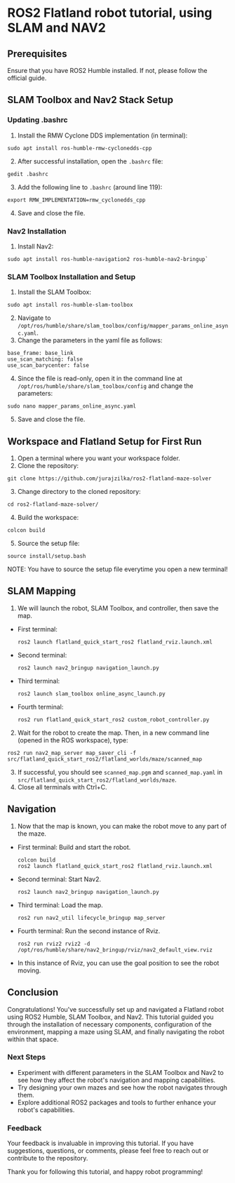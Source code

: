 # ROS2 Flatland robot tutorial, using SLAM and NAV2

## Prerequisites
Ensure that you have ROS2 Humble installed. If not, please follow the official guide.

## SLAM Toolbox and Nav2 Stack Setup

### Updating .bashrc

1. Install the RMW Cyclone DDS implementation (in terminal):
  ```
  sudo apt install ros-humble-rmw-cyclonedds-cpp
  ```
2. After successful installation, open the `.bashrc` file:
  ```
  gedit .bashrc
  ```
3. Add the following line to `.bashrc` (around line 119):
  ```
  export RMW_IMPLEMENTATION=rmw_cyclonedds_cpp
  ```
4. Save and close the file.

### Nav2 Installation
1. Install Nav2:
  ```   
  sudo apt install ros-humble-navigation2 ros-humble-nav2-bringup`
  ```
### SLAM Toolbox Installation and Setup
1. Install the SLAM Toolbox:
  ```
  sudo apt install ros-humble-slam-toolbox
  ```
2. Navigate to `/opt/ros/humble/share/slam_toolbox/config/mapper_params_online_async.yaml`.
3. Change the parameters in the yaml file as follows:
  ```
  base_frame: base_link
  use_scan_matching: false
  use_scan_barycenter: false
  ```
4. Since the file is read-only, open it in the command line at `/opt/ros/humble/share/slam_toolbox/config` and change the parameters:
  ```
  sudo nano mapper_params_online_async.yaml
  ```
5. Save and close the file.

## Workspace and Flatland Setup for First Run

1. Open a terminal where you want your workspace folder.
2. Clone the repository:
  ```
  git clone https://github.com/jurajzilka/ros2-flatland-maze-solver
  ```
3. Change directory to the cloned repository:
  ```
  cd ros2-flatland-maze-solver/
  ```
4. Build the workspace:
  ```
  colcon build
  ```
5. Source the setup file:
  ```
  source install/setup.bash
  ```
NOTE: You have to source the setup file everytime you open a new terminal!

## SLAM Mapping

1. We will launch the robot, SLAM Toolbox, and controller, then save the map.

- First terminal: 
  ```
  ros2 launch flatland_quick_start_ros2 flatland_rviz.launch.xml
  ```
- Second terminal: 
  ```
  ros2 launch nav2_bringup navigation_launch.py
  ```
- Third terminal: 
  ```
  ros2 launch slam_toolbox online_async_launch.py
  ```
- Fourth terminal: 
  ```
  ros2 run flatland_quick_start_ros2 custom_robot_controller.py
  ```

2. Wait for the robot to create the map. Then, in a new command line (opened in the ROS workspace), type:
  ```
  ros2 run nav2_map_server map_saver_cli -f src/flatland_quick_start_ros2/flatland_worlds/maze/scanned_map
  ```
3. If successful, you should see `scanned_map.pgm` and `scanned_map.yaml` in `src/flatland_quick_start_ros2/flatland_worlds/maze`.
4. Close all terminals with Ctrl+C.

## Navigation

1. Now that the map is known, you can make the robot move to any part of the maze.
- First terminal: Build and start the robot.
  ```
  colcon build
  ros2 launch flatland_quick_start_ros2 flatland_rviz.launch.xml
  ```
- Second terminal: Start Nav2.
  ```
  ros2 launch nav2_bringup navigation_launch.py
  ```
- Third terminal: Load the map.
  ```
  ros2 run nav2_util lifecycle_bringup map_server
  ```
- Fourth terminal: Run the second instance of Rviz.
  ```
  ros2 run rviz2 rviz2 -d /opt/ros/humble/share/nav2_bringup/rviz/nav2_default_view.rviz
  ```
- In this instance of Rviz, you can use the goal position to see the robot moving.

## Conclusion

Congratulations! You've successfully set up and navigated a Flatland robot using ROS2 Humble, SLAM Toolbox, and Nav2. This tutorial guided you through the installation of necessary components, configuration of the environment, mapping a maze using SLAM, and finally navigating the robot within that space.

### Next Steps
- Experiment with different parameters in the SLAM Toolbox and Nav2 to see how they affect the robot's navigation and mapping capabilities.
- Try designing your own mazes and see how the robot navigates through them.
- Explore additional ROS2 packages and tools to further enhance your robot's capabilities.

### Feedback
Your feedback is invaluable in improving this tutorial. If you have suggestions, questions, or comments, please feel free to reach out or contribute to the repository.

Thank you for following this tutorial, and happy robot programming!

